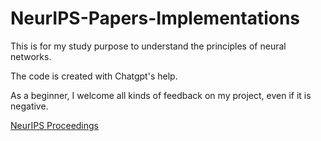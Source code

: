 # NeurIPS-Papers-Implementations

This is for my study purpose to understand the principles of neural networks.

The code is created with Chatgpt's help.

As a beginner, I welcome all kinds of feedback on my project, even if it is negative.

[NeurIPS Proceedings](https://proceedings.neurips.cc/)
